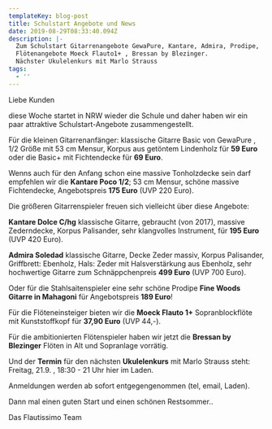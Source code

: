 ```yaml
---
templateKey: blog-post
title: Schulstart Angebote und News
date: 2019-08-29T08:33:40.094Z
description: |-
  Zum Schulstart Gitarrenangebote GewaPure, Kantare, Admira, Prodipe, 
  Flötenangebote Moeck Flauto1+ , Bressan by Blezinger.
  Nächster Ukulelenkurs mit Marlo Strauss
tags:
  - ''
---
```

Liebe Kunden

diese  Woche startet in NRW wieder die Schule und daher haben wir ein paar attraktive Schulstart-Angebote zusammengestellt.

Für die kleinen Gitarrenanfänger:   klassische Gitarre Basic von GewaPure , 1/2 Größe mit 53 cm Mensur, Korpus aus getöntem  Lindenholz für **59 Euro** oder  die Basic+ mit Fichtendecke für **69 Euro**. 

Wenns auch für den Anfang schon eine massive Tonholzdecke sein darf empfehlen wir die **Kantare Poco 1/2**; 53 cm Mensur, schöne massive Fichtendecke, Angebotspreis **175 Euro** (UVP 220 Euro).

Die größeren Gitarrenspieler freuen sich vielleicht über diese Angebote:

**Kantare Dolce C/hg** klassische Gitarre, gebraucht (von 2017),  massive Zederndecke, Korpus Palisander, sehr klangvolles Instrument, für **195 Euro** (UVP 420 Euro).

**Admira Soledad**  klassische Gitarre, Decke Zeder massiv, Korpus Palisander, Griffbrett: Ebenholz, Hals: Zeder mit Halsverstärkung aus Ebenholz, sehr hochwertige Gitarre zum Schnäppchenpreis **499 Euro** (UVP 700 Euro).

Oder für die Stahlsaitenspieler eine sehr schöne Prodipe **Fine Woods Gitarre in Mahagoni** für Angebotspreis **189 Euro**!

Für die Flöteneinsteiger bieten wir die **Moeck Flauto 1+** Sopranblockflöte mit Kunststoffkopf für **37,90 Euro** (UVP 44,-).

Für die ambitionierten Flötenspieler haben wir jetzt die **Bressan by Blezinger** Flöten in Alt und Sopranlage vorrätig. 

Und der **Termin** für den nächsten **Ukulelenkurs** mit Marlo Strauss steht: Freitag, 21.9. , 18:30 - 21 Uhr hier im Laden. 

Anmeldungen werden ab sofort entgegengenommen (tel, email, Laden). 

Dann mal einen guten Start und einen schönen Restsommer..

Das Flautissimo Team

